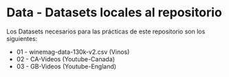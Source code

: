 # Data - Datasets locales al repositorio

Los Datasets necesarios para las prácticas de este repositorio son los siguientes:

* 01 - winemag-data-130k-v2.csv (Vinos)
* 02 - CA-Videos (Youtube-Canada)
* 03 - GB-Videos (Youtube-England)
